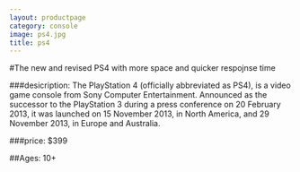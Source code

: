 ```yaml
---
layout: productpage
category: console
image: ps4.jpg
title: ps4
---
```


#The new and revised PS4 with more space and quicker respojnse time


###desicription: 
The PlayStation 4 (officially abbreviated as PS4), is a video game console from Sony Computer Entertainment. Announced as the successor to the PlayStation 3 during a press conference on 20 February 2013, it was launched on 15 November 2013, in North America, and 29 November 2013, in Europe and Australia.

###price: 
$399

##Ages: 10+





